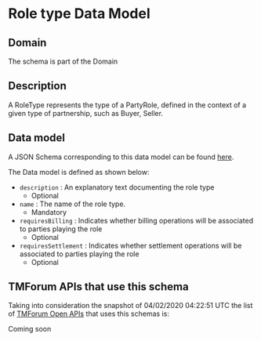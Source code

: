 # Role type Data Model

## Domain

The  schema is part of the  Domain

## Description

A RoleType represents the type of a PartyRole, defined in the context of a given type of partnership, such as Buyer, Seller.

## Data model

A JSON Schema corresponding to this data model can be found
[here](https://github.com/tmforum-rand/schemas/blob/candidates/EngagedParty/RoleType.schema.json).

The Data model is defined as shown below:
- `description` : An explanatory text documenting the role type
  - Optional
- `name` : The name of the role type.
  - Mandatory
- `requiresBilling` : Indicates whether billing operations will be associated to parties playing the role
  - Optional
- `requiresSettlement` : Indicates whether settlement operations will be associated to parties playing the role
  - Optional




## TMForum APIs that use this schema

Taking into consideration the snapshot of 04/02/2020 04:22:51 UTC the list of [TMForum Open APIs](https://www.tmforum.org/open-apis/) that uses this schemas is:

Coming soon